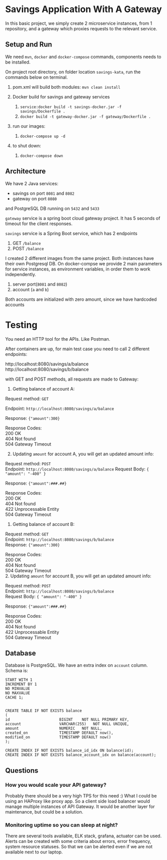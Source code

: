# Savings Application With A Gateway

In this basic project, we simply create 2 microservice instances, from 1 repository, and a gateway which proxies requests to the relevant service.


## Setup and Run
We need `mvn`, `docker` and `docker-compose` commands, components needs to be installed.

On project root directory, on folder location `savings-kata`, run the commands below on terminal.

1. pom.xml will build both modules:
 `mvn clean install`

2. Docker build for savings and gateway services 
   1. `service:docker build -t savings-docker.jar -f savings/Dockerfile .`
   2. `docker build -t gateway-docker.jar -f gateway/Dockerfile .`
3. run our images: 
   1. `docker-compose up -d`
4. to shut down:
   1. `docker-compose down`
   

## Architecture

We have 2 Java services:
* savings on port `8081` and `8082`
* gateway on port `8080`

and PostgreSQL DB running on `5432` and `5433`

`gateway` service is a spring boot cloud gateway project. It has 5 seconds of timeout for the client responses. 

`savings` service is a Spring Boot service, which has 2 endpoints
1. GET `/balance`
2. POST `/balance`

I created 2 different images from the same project. 
Both instances have their own Postgresql DB.
On docker-compse we provide 2 main parameters for service instances, as environment variables, in order them to work independently.
1. server port(`8081` and `8082`)
2. account (`a` and `b`)

Both accounts are initialized with zero amount, since we have hardcoded accounts
# Testing

You need an HTTP tool for the APIs. Like Postman.

After containers are up, for main test case you need to call 2 different endpoints:

http://localhost:8080/savings/a/balance
http://localhost:8080/savings/b/balance

with GET and POST methods, all requests are made to Gateway:

1. Getting balance of account A:

Request method: `GET` 

Endpoint: `http://localhost:8080/savings/a/balance`

Response:
`{"amount":300}`

Response Codes:  
200 OK  
404 Not found  
504 Gateway Timeout

2. Updating `amount` for account A, you will get an updated amount info:

Request method: `POST`  
Endpoint: `http://localhost:8080/savings/a/balance`
Request Body:
`{
"amount": "-400"
}`

Response:
`{"amount":###.##}`

Response Codes:  
200 OK  
404 Not found  
422 Unprocessable Entity  
504 Gateway Timeout  


1. Getting balance of account B:

Request method: `GET`  
Endpoint: `http://localhost:8080/savings/b/balance`  
Response:
`{"amount":300}`  

Response Codes:  
200 OK  
404 Not found  
504 Gateway Timeout  
2. Updating `amount` for account B, you will get an updated amount info:

Request method: `POST`  
Endpoint: `http://localhost:8080/savings/b/balance`  
Request Body:
`{
"amount": "-400"
}`

Response:
`{"amount":###.##}`

Response Codes:  
200 OK  
404 Not found  
422 Unprocessable Entity  
504 Gateway Timeout  
 
## Database
Database is PostgreSQL. We have an extra index on `account` column.
Schema is:
```CREATE SEQUENCE seq_balance
START WITH 1
INCREMENT BY 1
NO MINVALUE
NO MAXVALUE
CACHE 1;


CREATE TABLE IF NOT EXISTS balance
(
id                      BIGINT    NOT NULL PRIMARY KEY,
account                 VARCHAR(255)   NOT NULL UNIQUE,
amount                  NUMERIC   NOT NULL,
created_on              TIMESTAMP DEFAULT now(),
modified_on             TIMESTAMP DEFAULT now()
);

CREATE INDEX IF NOT EXISTS balance_id_idx ON balance(id);
CREATE INDEX IF NOT EXISTS balance_account_idx on balance(account);
```

## Questions

### How you would scale your API gateway?
Probably there should be a very high TPS for this need :)
What I could be using an HAProxy like proxy app. So a client side load balancer would manage multiple instances of API Gateway. It would be another layer for maintenance, but could be a solution. 

### Monitoring uptime so you can sleep at night?

There are several tools available, ELK stack, grafana, actuator can be used.  
Alerts can be created with some criteria about errors, error frequency, system resource statuses. So that we can be alerted even if we are not available next to our laptop.
    